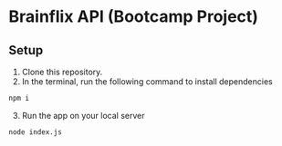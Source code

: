 # Brainflix API (Bootcamp Project)

## Setup

1. Clone this repository.
2. In the terminal, run the following command to install dependencies

```sh
npm i
```

3. Run the app on your local server

```sh
node index.js
```
